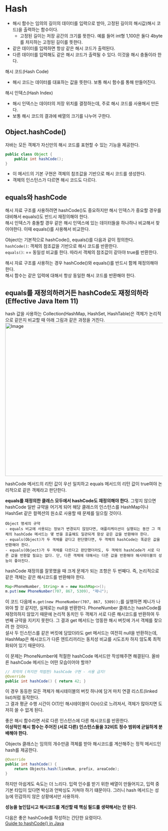 # Hash
- 해시 함수는 임의의 길이의 데이터를 입력으로 받아, 고정된 길이의 해시값(해시 코드)을 출력하는 함수이다.  
    - 고정된 길이는 저장 공간의 크기를 뜻한다. 예를 들어 int형 1,100은 둘다 4byte를 차지하는 고정된 길이를 뜻한다.  
- 같은 데이터를 입력하면 항상 같은 해시 코드가 출력된다.  
- 다른 데이터를 입력해도 같은 해시 코드가 출력될 수 있다. 이것을 해시 충돌이라 한다.  
  
해시 코드(Hash Code)  
- 해시 코드는 데이터를 대표하는 값을 뜻한다. 보통 해시 함수를 통해 만들어진다.  
  
해시 인덱스(Hash Index)  
- 해시 인덱스는 데이터의 저장 위치를 결정하는데, 주로 해시 코드를 사용해서 만든다.  
- 보통 해시 코드의 결과에 배열의 크기를 나누어 구한다.  
  
## Object.hashCode()
자바는 모든 객체가 자신만의 해시 코드를 표현할 수 있는 기능을 제공한다.  
```java
public class Object {
    public int hashCode();
}
```
- 이 메서드의 기본 구현은 객체의 참조값을 기반으로 해시 코드를 생성한다.  
- 객체의 인스턴스가 다르면 해시 코드도 다르다.  
  
## equals와 hashCode
해시 자료 구조를 사용하려면 hashCode()도 중요하지만 해시 인덱스가 중요할 경우를 대비해서 equals()도 반드시 재정의해야 한다.  
해시 인덱스가 충돌할 경우 같은 해시 인덱스에 있는 데이터들을 하나하나 비교해서 찾아야한다. 이때 equals()를 사용해서 비교한다.  
  
Object는 기본적으로 hashCode(), equals()를 다음과 같이 정의한다.  
`hashCode()`: 객체의 참조값을 기반으로 해시 코드를 반환한다.  
`equals()`: == 동일성 비교를 한다. 따라서 객체의 참조값이 같아야 true를 반환한다.  
  
해시 자료 구조를 사용하는 경우 hashCode()와 equals()를 반드시 함께 재정의해야 한다.  
해시 함수는 같은 입력에 대해서 항상 동일한 해시 코드를 반환해야 한다.  
## equals를 재정의하려거든 hashCode도 재정의하라 (Effective Java Item 11)
hash 값을 사용하는 Collection(HashMap, HashSet, HashTable)은 객체가 논리적으로 같은지 비교할 때 아래 그림과 같은 과정을 거친다.  
<img width="1766" height="489" alt="Image" src="https://github.com/user-attachments/assets/eb14b897-bed4-4b6d-8c64-1914fc54871e" />  
  
hashCode 메서드의 리턴 값이 우선 일치하고 equals 메서드의 리턴 값이 true여야 논리적으로 같은 객체라고 판단한다.  
  
**equals를 재정의한 클래스 모두에서 hashCode도 재정의해야 한다.** 그렇지 않으면 hashCode 일반 규약을 어기게 되어 해당 클래스의 인스턴스를 HashMap이나 HashSet 같은 컬렉션의 원소로 사용할 때 문제를 일으킬 것이다.  
```
Object 명세의 규약  
- equals 비교에 사용되는 정보가 변경되지 않았다면, 애플리케이션이 실행되는 동안 그 객체의 hashCode 메서드는 몇 번을 호출해도 일관되게 항상 같은 값을 반환해야 한다.
- equals(Object)가 두 객체를 같다고 판단했다면, 두 객체의 hashCode는 똑같은 값을 반환해야 한다.  
- equals(Object)가 두 객체를 다르다고 판단했더라도, 두 객체의 hashCode가 서로 다른 값을 반환할 필요는 없다. 단, 다른 객체에 대해서는 다른 값을 반환해야 해시테이블의 성능이 좋아진다.  
```
hashCode 재정의를 잘못했을 때 크게 문제가 되는 조항은 두 번째다. 즉, 논리적으로 같은 객체는 같은 해시코드를 반환해야 한다.  
```java
Map<PhoneNumber, String> m = new HashMap<>();
m.put(new PhoneNumber(707, 867, 5309), "제니");
```
이 코드 다음에 `m.get(new PhoneNumber(707, 867, 5309));`를 실행하면 제니가 나와야 할 것 같지만, 실제로는 null을 반환한다. PhoneNumber 클래스는 hashCode를 재정의하지 않았기 때문에 논리적 동치인 두 객체가 서로 다른 해시코드를 반환하여 두 번째 규약을 지키지 못한다. 그 결과 get 메서드는 엉뚱한 해시 버킷에 가서 객체를 찾으려 한 것이다.  
설사 두 인스턴스를 같은 버킷에 담았더라도 get 메서드는 여전히 null을 반환하는데, HashMap은 해시코드가 다른 엔트리끼리는 동치성 비교를 시도조차 하지 않도록 최적화되어 있기 때문이다.  
  
이 문제는 PhoneNumber에 적절한 hashCode 메서드만 작성해주면 해결된다. 올바른 hashCode 메서드는 어떤 모습이어야 할까?  
  
```java
// 최악의 (하지만 적법한) hashCode 구현 - 사용 금지!
@Override
public int hashCode() { return 42; }
```
이 경우 동등한 모든 객체가 해시테이블의 버킷 하나에 담겨 마치 연결 리스트(linked list)처럼 동작한다.  
그 결과 평균 수행 시간이 O(1)인 해시테이블이 O(n)으로 느려져서, 객체가 많아지면 도저히 쓸 수 없게 된다.  
  
좋은 해시 함수라면 서로 다른 인스턴스에 다른 해시코드를 반환한다.  
**이상적인 해시 함수는 주어진 (서로 다른) 인스턴스들을 32비트 정수 범위에 균일하게 분배해야 한다.**  
  
Objects 클래스는 임의의 개수만큼 객체를 받아 해시코드를 계산해주는 정적 메서드인 hash를 제공한다.  
```java
@Override
public int hashCode() { 
    return Objects.hash(lineNum, prefix, areaCode);
}
```
하지만 아쉽게도 속도는 더 느리다. 입력 인수를 받기 위한 배열이 만들어지고, 입력 중 기본 타입이 있다면 박싱과 언박싱도 거쳐야 하기 떄문이다. 그러니 hash 메서드는 성능에 민감하지 않은 상황에서만 사용하자.  
  
**성능을 높인답시고 해시코드를 계산할 때 핵심 필드를 생략해서는 안 된다.**  
  
다음은 좋은 hashCode를 작성하는 간단한 요령이다.  
[Guide to hashCode() in Java](https://www.baeldung.com/java-hashcode)  